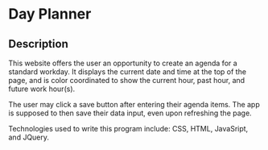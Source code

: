 # Day Planner
## Description
This website offers the user an opportunity to create an agenda for a standard workday.  It displays the current date and time at the top of the page, and is color coordinated to show the current hour, past hour, and future work hour(s).

The user may click a save button after entering their agenda items. The app is supposed to then save their data input, even upon refreshing the page. 

Technologies used to write this program include: CSS, HTML, JavaSript, and JQuery. 


